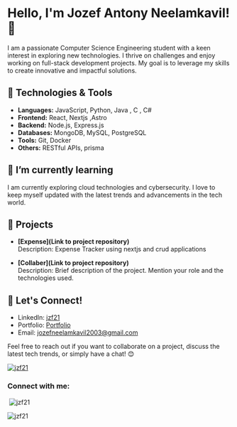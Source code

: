 

# Hello, I'm Jozef Antony Neelamkavil! 👋

I am a passionate Computer Science Engineering student with a keen interest in exploring new technologies. I thrive on challenges and enjoy working on full-stack development projects. My goal is to leverage my skills to create innovative and impactful solutions.

## 🔧 Technologies & Tools
- **Languages:** JavaScript, Python, Java , C , C#
- **Frontend:** React, Nextjs ,Astro
- **Backend:** Node.js, Express.js
- **Databases:** MongoDB, MySQL, PostgreSQL
- **Tools:** Git, Docker
- **Others:** RESTful APIs, prisma

## 🌱 I’m currently learning
I am currently exploring cloud technologies and cybersecurity. I love to keep myself updated with the latest trends and advancements in the tech world.


## 🌟 Projects
- **[Expense](Link to project repository)**  
  Description: Expense Tracker using nextjs and crud applications

- **[Collaber](Link to project repository)**  
  Description: Brief description of the project. Mention your role and the technologies used.

## 🤝 Let's Connect!
- LinkedIn: [jzf21](https://www.linkedin.com/in/jzf21)
- Portfolio: [Portfolio](jozefs.netlify.app)
- Email: jozefneelamkavil2003@gmail.com

Feel free to reach out if you want to collaborate on a project, discuss the latest tech trends, or simply have a chat! 😊

<p align="left"> <a href="https://github.com/ryo-ma/github-profile-trophy"><img src="https://github-profile-trophy.vercel.app/?username=jzf21" alt="jzf21" /></a> </p>

<h3 align="left">Connect with me:</h3>
<p align="left">
</p>

<p>&nbsp;<img align="center" src="https://github-readme-stats.vercel.app/api?username=jzf21&show_icons=true&locale=en" alt="jzf21" /></p>

<p><img align="center" src="https://github-readme-streak-stats.herokuapp.com/?user=jzf21&" alt="jzf21" /></p>

